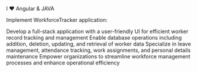 I ❤️ Angular & JAVA

Implement WorkforceTracker application:

Develop a full-stack application with a user-friendly UI for efficient worker record tracking and management
Enable database operations including addition, deletion, updating, and retrieval of worker data
Specialize in leave management, attendance tracking, work assignments, and personal details maintenance
Empower organizations to streamline workforce management processes and enhance operational efficiency